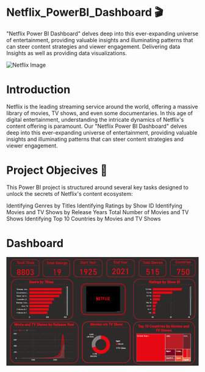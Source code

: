 # Netflix_PowerBI_Dashboard 🎬
"Netflix Power BI Dashboard" delves deep into this ever-expanding universe of entertainment, providing valuable insights and illuminating patterns that can steer content strategies and viewer engagement. Delivering data Insights as well as providing data visualizations.

![Netflix Image](https://upload.wikimedia.org/wikipedia/commons/6/69/Netflix_logo.svg)

# Introduction
Netflix is the leading streaming service around the world, offering a massive library of movies, TV shows, and even some documentaries.  In this age of digital entertainment, understanding the intricate dynamics of Netflix's content offering is paramount. Our "Netflix Power BI Dashboard" delves deep into this ever-expanding universe of entertainment, providing valuable insights and illuminating patterns that can steer content strategies and viewer engagement.

# Project Objecives 🎯
This Power BI project is structured around several key tasks designed to unlock the secrets of Netflix's content ecosystem:

Identifying Genres by Titles
Identifying Ratings by Show ID
Identifying Movies and TV Shows by Release Years
Total Number of Movies and TV Shows
Identifying Top 10 Countries by Movies and TV Shows

# Dashboard

![Netflix Dashboard_Image](Netflix_Dashboard.png)
